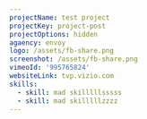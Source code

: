 ```yaml
---
projectName: test project
projectKey: project-post
projectOptions: hidden
agaency: envoy
logo: /assets/fb-share.png
screenshot: /assets/fb-share.png
vimeoId: '995765824'
websiteLink: tvp.vizio.com
skills:
  - skill: mad skilllllsssss
  - skill: mad skilllllzzzz
---
```


